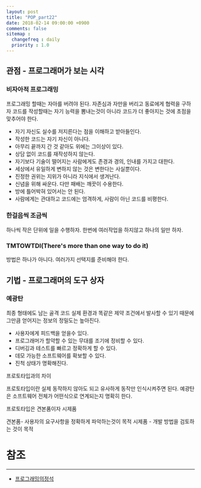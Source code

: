 ```yaml
---
layout: post
title: "POP_part22"
date: 2018-02-14 09:00:00 +0900
comments: false
sitemap :
  changefreq : daily
  priority : 1.0
---
```


## 관점 - 프로그래머가 보는 시각

### 비자아적 프로그래밍

프로그래밍 할때는 자아를 버려야 된다. 자존심과 자만을 버리고 동료에게 협력을 구하자
코드를 작성할때는 자기 능력을 뽐내는것이 아니라 코드가 더 좋아지는 것에 초점을 맞추어야 한다.

* 자기 자신도 실수를 저지른다는 점을 이해하고 받아들인다.
* 작성한 코드는 자기 자신이 아니다.
* 아무리 끝까지 간 것 같아도 위에는 그이상이 있다.
* 상담 없이 코드를 재작성하지 않는다.
* 자기보다 기술이 떨어지는 사람에게도 존경과 경의, 인내를 가지고 대한다.
* 세상에서 유일하게 변하지 않는 것은 변한다는 사실뿐이다.
* 진정한 권위는 지위가 아니라 지식에서 생겨난다.
* 신념을 위해 싸운다. 다만 패배는 깨끗이 수용한다.
* 방에 틀어박혀 있어서는 안 된다.
* 사람에게는 관대하고 코드에는 엄격하게, 사람이 아닌 코드를 비평한다.

### 한걸음씩 조금씩

하나씩 작은 단위에 일을 수행하자. 한번에 여러작업을 하지않고 하나의 일만 하자.

### TMTOWTDI(There's more than one way to do it)

방법은 하나가 아니다. 여러가지 선택지를 준비해야 한다.

## 기법 - 프로그래머의 도구 상자

### 예광탄

최종 형태에도 남는 골격 코드 실제 환경과 똑같은 제약 조건에서 발사할 수 있기 때문에 그만큼 얻어지는 정보의 정밀도는 높아진다.

* 사용자에게 피드백을 얻을수 있다.
* 프로그래머가 할약할 수 있는 무대를 조기에 정비할 수 있다.
* 디버깅과 테스트를 빠르고 정확하게 할 수 있다.
* 데모 가능한 소프트웨어를 확보할 수 있다.
* 진척 상태가 명확해진다.

프로토타입과의 차이

프로토타입이란 실제 동작하지 않아도 되고 유사하게 동작만 인식시켜주면 된다.
예광탄은 소프트웨어 전체가 어떤식으로 연계되는지 명확히 한다.

프로토타입은 견본품이자 시제품

견본품- 사용자의 요구사항을 정확하게 파악하는것이 목적
시제품 - 개발 방법을 검토하는 것이 목적

# 참조
-----
* [프로그래밍의정석](http://www.yes24.com/24/Goods/55254076?Acode=101)
